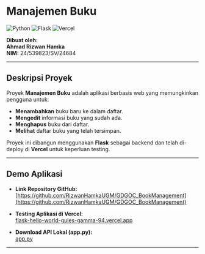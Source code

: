 # Manajemen Buku  

![Python](https://img.shields.io/badge/Python-3.9%2B-blue) ![Flask](https://img.shields.io/badge/Flask-2.x-green) ![Vercel](https://img.shields.io/badge/Deployed%20on-Vercel-blueviolet)  

**Dibuat oleh:**  
**Ahmad Rizwan Hamka**  
**NIM:** 24/539823/SV/24684  

---

## Deskripsi Proyek  
Proyek **Manajemen Buku** adalah aplikasi berbasis web yang memungkinkan pengguna untuk:  
- **Menambahkan** buku baru ke dalam daftar.  
- **Mengedit** informasi buku yang sudah ada.  
- **Menghapus** buku dari daftar.  
- **Melihat** daftar buku yang telah tersimpan.  

Proyek ini dibangun menggunakan **Flask** sebagai backend dan telah di-deploy di **Vercel** untuk keperluan testing.  

---

## Demo Aplikasi  
- **Link Repository GitHub:**  
  [https://github.com/RizwanHamkaUGM/GDGOC_BookManagement](https://github.com/RizwanHamkaUGM/GDGOC_BookManagement)  

- **Testing Aplikasi di Vercel:**  
  [flask-hello-world-gules-gamma-94.vercel.app](https://flask-hello-world-gules-gamma-94.vercel.app)  

- **Download API Lokal (app.py):**  
  [app.py](https://drive.google.com/file/d/1jKf5CnoCF8WrBIM5kuZPSz67Now8vdI0/view?usp=sharing)  

---
